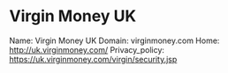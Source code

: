 
# Virgin Money UK

Name: Virgin Money UK
Domain: virginmoney.com
Home: http://uk.virginmoney.com/
Privacy_policy: https://uk.virginmoney.com/virgin/security.jsp
